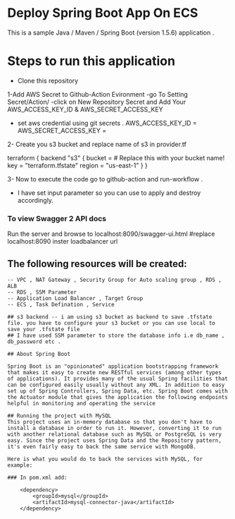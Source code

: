 # Deploy Spring Boot App On ECS 

This is a sample Java / Maven / Spring Boot (version 1.5.6) application .
# Steps to run this application 
 
 * Clone this repository 

1-Add AWS Secret to Github-Action Evironment
   -go To Setting Secret/Action/ -click on New Repository Secret and Add Your AWS_ACCESS_KEY_ID & AWS_SECRET_ACCESS_KEY

- set aws credential using git secrets .
   AWS_ACCESS_KEY_ID     = 
   AWS_SECRET_ACCESS_KEY =

2- Create you s3 bucket and replace name of s3 in provider.tf 
  
  terraform {
  backend "s3" {
    bucket = # Replace this with your bucket name!
    key    = "terraform.tfstate"
    region = "us-east-1"
  }
}

3- Now to execute the code go to github-action and run-workflow .
  - I have set input parameter so you can use to apply and destroy accordingly.
### To view Swagger 2 API docs

Run the server and browse to localhost:8090/swagger-ui.html    #replace localhost:8090 inster loadbalancer url


## The following resources will be created:
```hcl
-- VPC , NAT Gateway , Security Group for Auto scaling group , RDS , ALB
-- RDS , SSM Parameter 
-- Application Load Balancer , Target Group
-- ECS , Task Defination , Service 

## s3 backend -- i am using s3 bucket as backend to save .tfstate file. you have to configure your s3 bucket or you can use local to save your .tfstate file
## I have used SSM parameter to store the database info i.e db_name , db_password etc .

## About Spring Boot

Spring Boot is an "opinionated" application bootstrapping framework that makes it easy to create new RESTful services (among other types of applications). It provides many of the usual Spring facilities that can be configured easily usually without any XML. In addition to easy set up of Spring Controllers, Spring Data, etc. Spring Boot comes with the Actuator module that gives the application the following endpoints helpful in monitoring and operating the service

## Running the project with MySQL
This project uses an in-memory database so that you don't have to install a database in order to run it. However, converting it to run with another relational database such as MySQL or PostgreSQL is very easy. Since the project uses Spring Data and the Repository pattern, it's even fairly easy to back the same service with MongoDB. 

Here is what you would do to back the services with MySQL, for example: 

### In pom.xml add: 

```
        <dependency>
            <groupId>mysql</groupId>
            <artifactId>mysql-connector-java</artifactId>
        </dependency>
```

 
